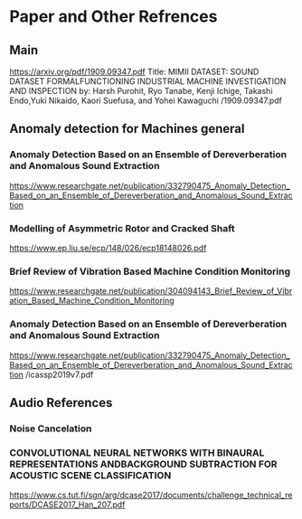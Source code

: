 # Paper and Other Refrences

## Main 
https://arxiv.org/pdf/1909.09347.pdf
Title: MIMII DATASET: SOUND DATASET FORMALFUNCTIONING INDUSTRIAL MACHINE INVESTIGATION AND INSPECTION
by: Harsh Purohit, Ryo Tanabe, Kenji Ichige, Takashi Endo,Yuki Nikaido, Kaori Suefusa, and Yohei Kawaguchi
/1909.09347.pdf




## Anomaly detection for Machines general 
### Anomaly Detection Based on an Ensemble of Dereverberation and Anomalous Sound Extraction
https://www.researchgate.net/publication/332790475_Anomaly_Detection_Based_on_an_Ensemble_of_Dereverberation_and_Anomalous_Sound_Extraction

### Modelling of Asymmetric Rotor and Cracked Shaft
https://www.ep.liu.se/ecp/148/026/ecp18148026.pdf

### Brief Review of Vibration Based Machine Condition Monitoring
https://www.researchgate.net/publication/304094143_Brief_Review_of_Vibration_Based_Machine_Condition_Monitoring

### Anomaly Detection Based on an Ensemble of Dereverberation and Anomalous Sound Extraction
https://www.researchgate.net/publication/332790475_Anomaly_Detection_Based_on_an_Ensemble_of_Dereverberation_and_Anomalous_Sound_Extraction
/icassp2019v7.pdf


## Audio References

### Noise Cancelation

### CONVOLUTIONAL NEURAL NETWORKS WITH BINAURAL REPRESENTATIONS ANDBACKGROUND SUBTRACTION FOR ACOUSTIC SCENE CLASSIFICATION
https://www.cs.tut.fi/sgn/arg/dcase2017/documents/challenge_technical_reports/DCASE2017_Han_207.pdf


